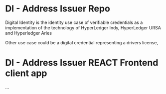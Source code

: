 # DI - Address Issuer Repo

Digital Identity is the identity use case of verifiable credentials as a implementation of the technology of HyperLedger Indy, HyperLedger URSA and Hyperledger Aries

Other use case could be a digital credential representing a drivers license,

# DI - Address Issuer REACT Frontend client app

...
